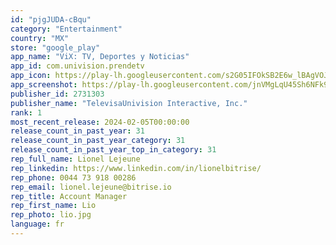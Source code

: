 ```yaml
---
id: "pjgJUDA-cBqu"
category: "Entertainment"
country: "MX"
store: "google_play"
app_name: "ViX: TV, Deportes y Noticias"
app_id: com.univision.prendetv
app_icon: https://play-lh.googleusercontent.com/s2G05IFOkSB2E6w_lBAgVOJT8rYVSIX7cT5dRR7HjWhUM0smh606nQ3uqWM8sLPk7BI
app_screenshot: https://play-lh.googleusercontent.com/jnVMgLqU45Sh6NFk9t8kNt-eBQ_mmruwJgq0lqv5OksA5GZSynk5aF_eZhp8oVAK_bo
publisher_id: 2731303
publisher_name: "TelevisaUnivision Interactive, Inc."
rank: 1
most_recent_release: 2024-02-05T00:00:00
release_count_in_past_year: 31
release_count_in_past_year_category: 31
release_count_in_past_year_top_in_category: 31
rep_full_name: Lionel Lejeune
rep_linkedin: https://www.linkedin.com/in/lionelbitrise/
rep_phone: 0044 73 918 00286
rep_email: lionel.lejeune@bitrise.io
rep_title: Account Manager
rep_first_name: Lio
rep_photo: lio.jpg
language: fr
---
```

